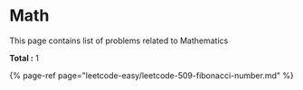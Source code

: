 # Math

This page contains list of problems related to Mathematics

**Total :** 1

{% page-ref page="leetcode-easy/leetcode-509-fibonacci-number.md" %}





